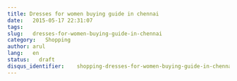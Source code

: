 ```yaml
---
title: Dresses for women buying guide in chennai
date:   2015-05-17 22:31:07
tags:
slug:   dresses-for-women-buying-guide-in-chennai
category:   Shopping
author: arul
lang:   en
status:   draft
disqus_identifier:    shopping-dresses-for-women-buying-guide-in-chennai
---
```

